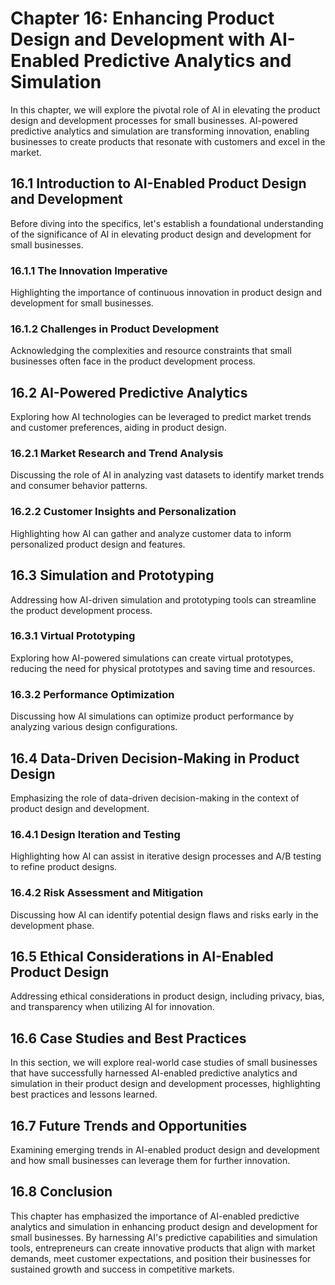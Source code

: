 Chapter 16: Enhancing Product Design and Development with AI-Enabled Predictive Analytics and Simulation
========================================================================================================

In this chapter, we will explore the pivotal role of AI in elevating the product design and development processes for small businesses. AI-powered predictive analytics and simulation are transforming innovation, enabling businesses to create products that resonate with customers and excel in the market.

16.1 Introduction to AI-Enabled Product Design and Development
--------------------------------------------------------------

Before diving into the specifics, let's establish a foundational understanding of the significance of AI in elevating product design and development for small businesses.

### 16.1.1 The Innovation Imperative

Highlighting the importance of continuous innovation in product design and development for small businesses.

### 16.1.2 Challenges in Product Development

Acknowledging the complexities and resource constraints that small businesses often face in the product development process.

16.2 AI-Powered Predictive Analytics
------------------------------------

Exploring how AI technologies can be leveraged to predict market trends and customer preferences, aiding in product design.

### 16.2.1 Market Research and Trend Analysis

Discussing the role of AI in analyzing vast datasets to identify market trends and consumer behavior patterns.

### 16.2.2 Customer Insights and Personalization

Highlighting how AI can gather and analyze customer data to inform personalized product design and features.

16.3 Simulation and Prototyping
-------------------------------

Addressing how AI-driven simulation and prototyping tools can streamline the product development process.

### 16.3.1 Virtual Prototyping

Exploring how AI-powered simulations can create virtual prototypes, reducing the need for physical prototypes and saving time and resources.

### 16.3.2 Performance Optimization

Discussing how AI simulations can optimize product performance by analyzing various design configurations.

16.4 Data-Driven Decision-Making in Product Design
--------------------------------------------------

Emphasizing the role of data-driven decision-making in the context of product design and development.

### 16.4.1 Design Iteration and Testing

Highlighting how AI can assist in iterative design processes and A/B testing to refine product designs.

### 16.4.2 Risk Assessment and Mitigation

Discussing how AI can identify potential design flaws and risks early in the development phase.

16.5 Ethical Considerations in AI-Enabled Product Design
--------------------------------------------------------

Addressing ethical considerations in product design, including privacy, bias, and transparency when utilizing AI for innovation.

16.6 Case Studies and Best Practices
------------------------------------

In this section, we will explore real-world case studies of small businesses that have successfully harnessed AI-enabled predictive analytics and simulation in their product design and development processes, highlighting best practices and lessons learned.

16.7 Future Trends and Opportunities
------------------------------------

Examining emerging trends in AI-enabled product design and development and how small businesses can leverage them for further innovation.

16.8 Conclusion
---------------

This chapter has emphasized the importance of AI-enabled predictive analytics and simulation in enhancing product design and development for small businesses. By harnessing AI's predictive capabilities and simulation tools, entrepreneurs can create innovative products that align with market demands, meet customer expectations, and position their businesses for sustained growth and success in competitive markets.
